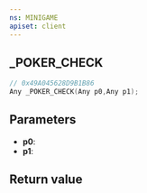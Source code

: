 ```yaml
---
ns: MINIGAME
apiset: client
---
```

## _POKER_CHECK

```c
// 0x49A045628D9B1B86
Any _POKER_CHECK(Any p0,Any p1);
```


## Parameters
* **p0**:
* **p1**:

## Return value

